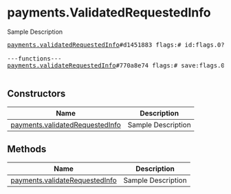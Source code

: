 # payments.ValidatedRequestedInfo

Sample Description

<pre>
<a href="../constructor/payments.validatedRequestedInfo.md">payments.validatedRequestedInfo</a>#d1451883 flags:# id:flags.0?<a href="../type/string.md">string</a> shipping_options:flags.1?Vector&lt;<a href="../type/ShippingOption.md">ShippingOption</a>&gt; = <a href="../type/payments.ValidatedRequestedInfo.md">payments.ValidatedRequestedInfo</a>;

---functions---
<a href="../method/payments.validateRequestedInfo.md">payments.validateRequestedInfo</a>#770a8e74 flags:# save:flags.0?<a href="../type/true.md">true</a> msg_id:<a href="../type/int.md">int</a> info:<a href="../type/PaymentRequestedInfo.md">PaymentRequestedInfo</a> = <a href="../type/payments.ValidatedRequestedInfo.md">payments.ValidatedRequestedInfo</a>;

</pre>

## Constructors

| Name | Description |
|------|-------------|
| [payments.validatedRequestedInfo](../constructor/payments.validatedRequestedInfo.md) | Sample Description |

## Methods

| Name | Description |
|------|-------------|
| [payments.validateRequestedInfo](../method/payments.validateRequestedInfo.md) | Sample Description |

